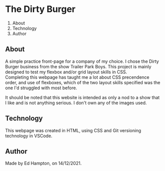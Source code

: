 # The Dirty Burger

1. About
2. Technology
3. Author

## About

A simple practice front-page for a company of my choice.  I chose the Dirty Burger business from the show Trailer Park Boys.  This project is mainly designed to test my flexbox and/or grid layout skills in CSS.  
Completing this webpage has taught me a lot about CSS precendence order, and use of flexboxes, which of the two layout skills specified was the one I'd struggled with most before.

It should be noted that this website is intended as only a nod to a show that I like and is not anything serious.  I don't own any of the images used.

## Technology

This webpage was created in HTML, using CSS and Git versioning technology in VSCode.

## Author

Made by Ed Hampton, on 14/12/2021.
